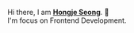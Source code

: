 Hi there, I am [**Hongje Seong**](https://hongje-dev.notion.site/064fef310ae2418fa36304d85e581085). 👋      
I'm focus on Frontend Development.
